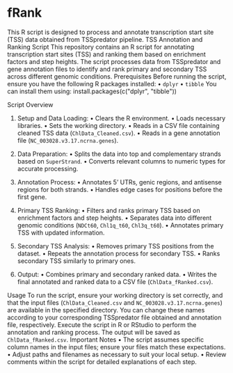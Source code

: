 # fRank
This R script is designed to process and annotate transcription start site (TSS) data obtained from TSSpredator pipeline. 
TSS Annotation and Ranking Script
This repository contains an R script for annotating transcription start sites (TSS) and ranking them based on enrichment factors and step heights. The script processes data from TSSpredator and gene annotation files to identify and rank primary and secondary TSS across different genomic conditions.
Prerequisites
Before running the script, ensure you have the following R packages installed:
	•	`dplyr`
	•	`tibble`
You can install them using:
install.packages(c("dplyr", "tibble"))

Script Overview
1.	Setup and Data Loading:
   •	Clears the R environment.
   •	Loads necessary libraries.
   •	Sets the working directory.
   •	Reads in a CSV file containing cleaned TSS data (`ChlData_Cleaned.csv`).
   •	Reads in a gene annotation file (`NC_003028.v3.17.ncrna.genes`).

3.	Data Preparation:
   •	Splits the data into top and complementary strands based on `SuperStrand`.
   •	Converts relevant columns to numeric types for accurate processing.

5.	Annotation Process:
   •	Annotates 5’ UTRs, genic regions, and antisense regions for both strands.
   •	Handles edge cases for positions before the first gene.

7.	Primary TSS Ranking:
   •	Filters and ranks primary TSS based on enrichment factors and step heights.
   •	Separates data into different genomic conditions (`NDCt60`, `Chl1q_t60`, `Chl3q_t60`).
   •	Annotates primary TSS with updated information.

9.	Secondary TSS Analysis:
   •	Removes primary TSS positions from the dataset.
   •	Repeats the annotation process for secondary TSS.
   •	Ranks secondary TSS similarly to primary ones.

11.	Output:
   •	Combines primary and secondary ranked data.
   •	Writes the final annotated and ranked data to a CSV file (`ChlData_fRanked.csv`).

Usage
To run the script, ensure your working directory is set correctly, and that the input files (`ChlData_Cleaned.csv` and `NC_003028.v3.17.ncrna.genes`) are available in the specified directory. You can change these names according to your corresponding TSSpredator file obtained and annotation file, respectively.
Execute the script in R or RStudio to perform the annotation and ranking process. The output will be saved as `ChlData_fRanked.csv`.
Important Notes
•	The script assumes specific column names in the input files; ensure your files match these expectations.
•	Adjust paths and filenames as necessary to suit your local setup.
•	Review comments within the script for detailed explanations of each step.
